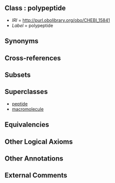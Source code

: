 
## Class : polypeptide

 * *IRI* = http://purl.obolibrary.org/obo/CHEBI_15841
 * *Label* = polypeptide

## Synonyms


## Cross-references


## Subsets


## Superclasses

 * [peptide](../../CHEBI/70/CHEBI_16670.md)
 * [macromolecule](../../CHEBI/39/CHEBI_33839.md)

## Equivalencies


## Other Logical Axioms


## Other Annotations


## External Comments

